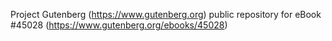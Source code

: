 Project Gutenberg (https://www.gutenberg.org) public repository for eBook #45028 (https://www.gutenberg.org/ebooks/45028)
